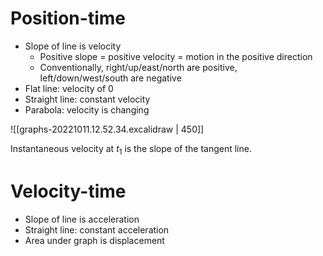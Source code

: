 # Position-time

- Slope of line is velocity
	- Positive slope = positive velocity = motion in the positive direction
	- Conventionally, right/up/east/north are positive, left/down/west/south are negative
- Flat line: velocity of 0
- Straight line: constant velocity
- Parabola: velocity is changing

![[graphs-20221011.12.52.34.excalidraw | 450]]

Instantaneous velocity at $t_1$ is the slope of the tangent line.

# Velocity-time

- Slope of line is acceleration
- Straight line: constant acceleration
- Area under graph is displacement